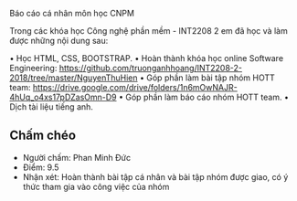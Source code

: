 Báo cáo cá nhân môn học CNPM

Trong các khóa học Công nghệ phần mềm - INT2208 2 em đã học và làm được những nội dung sau:

•	Học HTML, CSS, BOOTSTRAP.
•	Hoàn thành khóa học online Software Engineering: https://github.com/truonganhhoang/INT2208-2-2018/tree/master/NguyenThuHien
•	Góp phần làm bài tập nhóm HOTT team: https://drive.google.com/drive/folders/1n6mOwNAJR-4hUq_o4xs17pDZasOmn-D9
• Góp phần làm báo cáo nhóm HOTT team.
• Dịch tài liệu tiếng anh.


## Chấm chéo
* Người chấm: Phan Minh Đức
* Điểm: 9.5
* Nhận xét: Hoàn thành bài tập cá nhân và bài tập nhóm được giao, có ý thức tham gia vào công việc của nhóm
